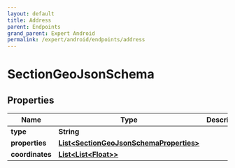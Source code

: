 ```yaml
---
layout: default
title: Address
parent: Endpoints
grand_parent: Expert Android
permalink: /expert/android/endpoints/address
---
```


# SectionGeoJsonSchema

## Properties
Name | Type | Description | Notes
------------ | ------------- | ------------- | -------------
**type** | **String** |  |  [optional]
**properties** | [**List&lt;SectionGeoJsonSchemaProperties&gt;**](SectionGeoJsonSchemaProperties.md) |  |  [optional]
**coordinates** | [**List&lt;List&lt;Float&gt;&gt;**](List.md) |  |  [optional]



